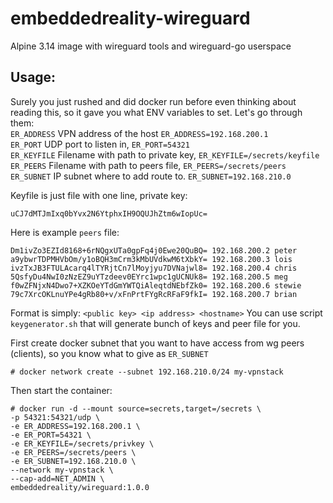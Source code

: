 # embeddedreality-wireguard

Alpine 3.14 image with wireguard tools and wireguard-go userspace

## Usage:

Surely you just rushed and did docker run before even thinking about reading this, so it gave you what ENV variables to set. Let's go through them:  
`ER_ADDRESS` VPN address of the host `ER_ADDRESS=192.168.200.1`  
`ER_PORT` UDP port to listen in, `ER_PORT=54321`  
`ER_KEYFILE` Filename with path to private key, `ER_KEYFILE=/secrets/keyfile`  
`ER_PEERS` Filename with path to peers file, `ER_PEERS=/secrets/peers`  
`ER_SUBNET` IP subnet where to add route to.  `ER_SUBNET=192.168.210.0`  

Keyfile is just file with one line, private key:
```
uCJ7dMTJmIxq0bYvx2N6YtphxIH9OQUJhZtm6wIopUc=
```
Here is example `peers` file: 
```
Dm1ivZo3EZId8168+6rNQgxUTa0gpFq4j0Ewe20QuBQ= 192.168.200.2 peter
a9ybwrTDPMHVbOm/y1oBQH3mCrm3kMbUVdkwM6tXbkY= 192.168.200.3 lois
ivzTxJB3FTULAcarq4lTYRjtCn7lMoyjyu7DVNajwl8= 192.168.200.4 chris
5QsfyDu4NwI0zNzEZ9uYTzdeev0EYrc1wpc1gUCNUk8= 192.168.200.5 meg
f0wZFNjxN4Dwo7+XZKOeYTdGmYWTQiAleqtdNEbfZk0= 192.168.200.6 stewie
79c7XrcOKLnuYPe4gRb80+v/xFnPrtFYgRcRFaF9fkI= 192.168.200.7 brian
```
Format is simply:
`<public key> <ip address> <hostname>` 
You can use script `keygenerator.sh` that will generate bunch of keys and peer file for you.

First create docker subnet that you want to have access from wg peers (clients), so you know what to give as `ER_SUBNET`
```
# docker network create --subnet 192.168.210.0/24 my-vpnstack
```
Then start the container:
```
# docker run -d --mount source=secrets,target=/secrets \
-p 54321:54321/udp \
-e ER_ADDRESS=192.168.200.1 \
-e ER_PORT=54321 \
-e ER_KEYFILE=/secrets/privkey \
-e ER_PEERS=/secrets/peers \
-e ER_SUBNET=192.168.210.0 \
--network my-vpnstack \
--cap-add=NET_ADMIN \
embeddedreality/wireguard:1.0.0
```

